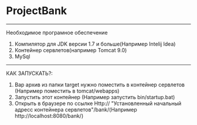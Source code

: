 # ProjectBank
-------------
Необходимое програмное обеспечение
1. Компилятор для JDK версии 1.7 и больше(Например Intelij Idea)
2. Контейнер сервлетов(например Tomcat 9.0)
3. MySql
-------------
КАК ЗАПУСКАТЬ?:
1. Вар архив из папки target нужно поместить в контейнер сервлетов (Например поместить в tomcat/webapps)
2. Запустить этот контейнер (Например запустить bin/startup.bat)
3. Открыть в браузере по ссылке Http:// "Установленный начальный адресс контейнера сервлетов"/bank/(Например http://localhost:8080/bank/)
